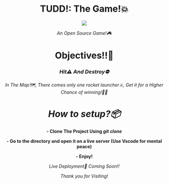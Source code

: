 <h1 align="center">TUDD!: The Game!💥</h1>

<p align="center"><img autoplay src="https://cdn-learn.adafruit.com/assets/assets/000/075/200/small240/gaming_mort_walk.gif?1556902218"></p>

<p align="center"><i>An Open Source Game!🎮</i></p>

<h1 align="center">Objectives!!🎉</h1>
<h3 align="center"><i>Hit⚠️ And Destroy⛔</i></h3>
<p align="center"><i>In The Map🗺️, There comes only one rocket launcher⚔️, Get it for a Higher Chance of winning!🎉🎉</i></p>

<h1 align="center"><i>How to setup?📦</i></h1>

<b>
   <p align="center">- Clone The Project Using <i>git clone</i> <br /></p>
   <p align="center">- Go to the directory and open it on a live server (Use Vscode for mental peace) <br /></p>
   <p align="center">- Enjoy! <br /></p>
</b>

<p align="center"><i>Live Deployment📍 Coming Soon!!</i></p>
<p align="center"><i>Thank you for Visiting!</i></p>

